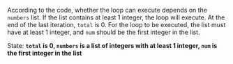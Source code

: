 According to the code, whether the loop can execute depends on the `numbers` list. If the list contains at least 1 integer, the loop will execute. At the end of the last iteration, `total` is 0. For the loop to be executed, the list must have at least 1 integer, and `num` should be the first integer in the list.

State: **`total` is 0, `numbers` is a list of integers with at least 1 integer, `num` is the first integer in the list**